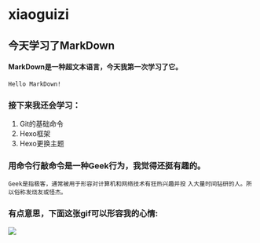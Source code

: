 # xiaoguizi
## 今天学习了MarkDown
#### MarkDown是一种超文本语言，今天我第一次学习了它。
`Hello MarkDown!`
### 接下来我还会学习：
1. Git的基础命令
1. Hexo框架
1. Hexo更换主题
### 用命令行敲命令是一种Geek行为，我觉得还挺有趣的。
`Geek是指极客，通常被用于形容对计算机和网络技术有狂热兴趣并投`
`入大量时间钻研的人。所以俗称发烧友或怪杰。`
### 有点意思，下面这张gif可以形容我的心情:
![](https://qgt-style.oss-cn-hangzhou.aliyuncs.com/newcoursep4/g1/g1-2-2/tenor.gif)
